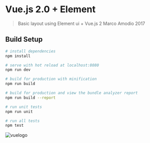 # Vue.js 2.0 + Element

> Basic layout using Element ui + Vue.js 2
  Marco Amodio 2017

## Build Setup

``` bash
# install dependencies
npm install

# serve with hot reload at localhost:8080
npm run dev

# build for production with minification
npm run build

# build for production and view the bundle analyzer report
npm run build --report

# run unit tests
npm run unit

# run all tests
npm test
```


![vuelogo](https://cloud.githubusercontent.com/assets/8478963/25755024/a3f232c4-31c1-11e7-9caf-0f1249b78a6e.png)

